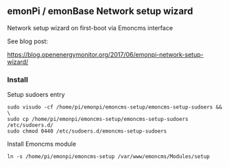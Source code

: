 ## emonPi / emonBase Network setup wizard 

Network setup wizard on first-boot via Emoncms interface 

See blog post:

https://blog.openenergymonitor.org/2017/06/emonpi-network-setup-wizard/

### Install 

Setup sudoers entry

    sudo visudo -cf /home/pi/emonpi/emoncms-setup/emoncms-setup-sudoers && \
    sudo cp /home/pi/emonpi/emoncms-setup/emoncms-setup-sudoers /etc/sudoers.d/
    sudo chmod 0440 /etc/sudoers.d/emoncms-setup-sudoers
    
Install Emoncms module 

    ln -s /home/pi/emonpi/emoncms-setup /var/www/emoncms/Modules/setup
